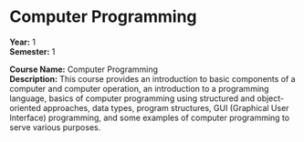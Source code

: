 # Computer Programming

**Year:** 1<br />
**Semester:** 1<br />

**Course Name:** Computer Programming<br />
**Description:** This course provides an introduction to basic components of a computer and computer operation, an introduction to a programming language, basics of computer programming using structured and object-oriented approaches, data types, program structures, GUI (Graphical User Interface) programming, and some examples of computer programming to serve various purposes.
